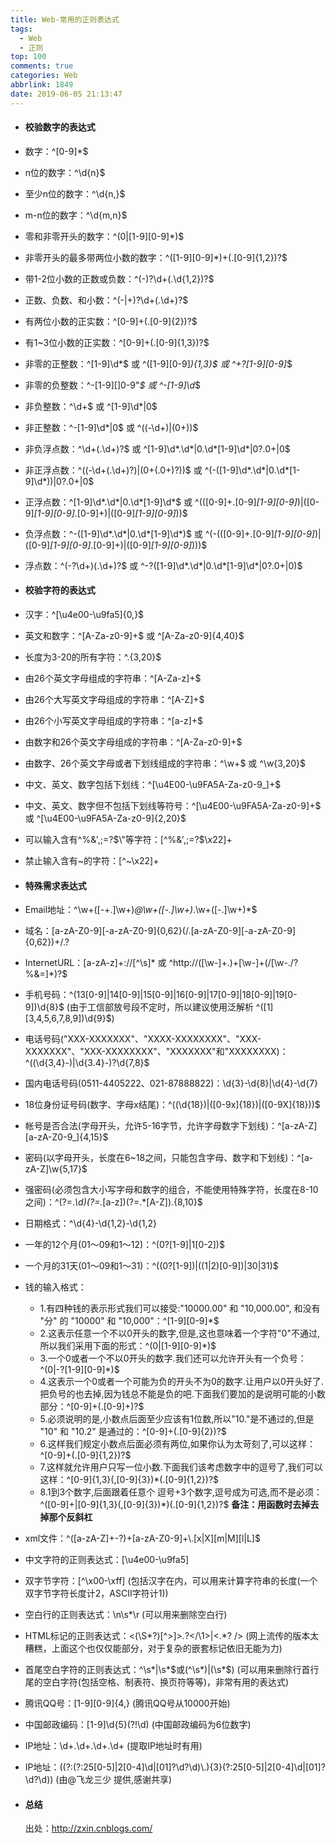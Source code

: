 ```yaml
---
title: Web-常用的正则表达式
tags:
  - Web
  - 正则
top: 100
comments: true
categories: Web
abbrlink: 1849
date: 2019-06-05 21:13:47
---
```

<!--![](https://source.unsplash.com/random/800x200)-->
<!--&emsp;-->

- #### 校验数字的表达式

 - 数字：^[0-9]*$
 - n位的数字：^\d{n}$
 - 至少n位的数字：^\d{n,}$
 - m-n位的数字：^\d{m,n}$
 - 零和非零开头的数字：^(0|[1-9][0-9]*)$
 <!-- more -->
 - 非零开头的最多带两位小数的数字：^([1-9][0-9]*)+(.[0-9]{1,2})?$
 - 带1-2位小数的正数或负数：^(\-)?\d+(\.\d{1,2})?$
 - 正数、负数、和小数：^(\-|\+)?\d+(\.\d+)?$
 - 有两位小数的正实数：^[0-9]+(.[0-9]{2})?$
 - 有1~3位小数的正实数：^[0-9]+(.[0-9]{1,3})?$
 - 非零的正整数：^[1-9]\d*$ 或 ^([1-9][0-9]*){1,3}$ 或 ^\+?[1-9][0-9]*$
 - 非零的负整数：^\-[1-9][]0-9"*$ 或 ^-[1-9]\d*$
 - 非负整数：^\d+$ 或 ^[1-9]\d*|0$
 - 非正整数：^-[1-9]\d*|0$ 或 ^((-\d+)|(0+))$
 - 非负浮点数：^\d+(\.\d+)?$ 或 ^[1-9]\d*\.\d*|0\.\d*[1-9]\d*|0?\.0+|0$
 - 非正浮点数：^((-\d+(\.\d+)?)|(0+(\.0+)?))$ 或 ^(-([1-9]\d*\.\d*|0\.\d*[1-9]\d*))|0?\.0+|0$
 - 正浮点数：^[1-9]\d*\.\d*|0\.\d*[1-9]\d*$ 或 ^(([0-9]+\.[0-9]*[1-9][0-9]*)|([0-9]*[1-9][0-9]*\.[0-9]+)|([0-9]*[1-9][0-9]*))$
 - 负浮点数：^-([1-9]\d*\.\d*|0\.\d*[1-9]\d*)$ 或 ^(-(([0-9]+\.[0-9]*[1-9][0-9]*)|([0-9]*[1-9][0-9]*\.[0-9]+)|([0-9]*[1-9][0-9]*)))$
 - 浮点数：^(-?\d+)(\.\d+)?$ 或 ^-?([1-9]\d*\.\d*|0\.\d*[1-9]\d*|0?\.0+|0)$

- #### 校验字符的表达式

 - 汉字：^[\u4e00-\u9fa5]{0,}$
 - 英文和数字：^[A-Za-z0-9]+$ 或 ^[A-Za-z0-9]{4,40}$
 - 长度为3-20的所有字符：^.{3,20}$
 - 由26个英文字母组成的字符串：^[A-Za-z]+$
 - 由26个大写英文字母组成的字符串：^[A-Z]+$
 - 由26个小写英文字母组成的字符串：^[a-z]+$
 - 由数字和26个英文字母组成的字符串：^[A-Za-z0-9]+$
 - 由数字、26个英文字母或者下划线组成的字符串：^\w+$ 或 ^\w{3,20}$
 - 中文、英文、数字包括下划线：^[\u4E00-\u9FA5A-Za-z0-9_]+$
 - 中文、英文、数字但不包括下划线等符号：^[\u4E00-\u9FA5A-Za-z0-9]+$ 或 ^[\u4E00-\u9FA5A-Za-z0-9]{2,20}$
 - 可以输入含有^%&',;=?$\"等字符：[^%&',;=?$\x22]+
 - 禁止输入含有~的字符：[^~\x22]+

- #### 特殊需求表达式

 - Email地址：^\w+([-+.]\w+)*@\w+([-.]\w+)*\.\w+([-.]\w+)*$
 - 域名：[a-zA-Z0-9][-a-zA-Z0-9]{0,62}(/.[a-zA-Z0-9][-a-zA-Z0-9]{0,62})+/.?
 - InternetURL：[a-zA-z]+://[^\s]* 或 ^http://([\w-]+\.)+[\w-]+(/[\w-./?%&=]*)?$
 - 手机号码：^(13[0-9]|14[0-9]|15[0-9]|16[0-9]|17[0-9]|18[0-9]|19[0-9])\d{8}$ (由于工信部放号段不定时，所以建议使用泛解析 ^([1][3,4,5,6,7,8,9])\d{9}$)
 - 电话号码("XXX-XXXXXXX"、"XXXX-XXXXXXXX"、"XXX-XXXXXXX"、"XXX-XXXXXXXX"、"XXXXXXX"和"XXXXXXXX)：^(\(\d{3,4}-)|\d{3.4}-)?\d{7,8}$ 
 - 国内电话号码(0511-4405222、021-87888822)：\d{3}-\d{8}|\d{4}-\d{7} 
 - 18位身份证号码(数字、字母x结尾)：^((\d{18})|([0-9x]{18})|([0-9X]{18}))$
 - 帐号是否合法(字母开头，允许5-16字节，允许字母数字下划线)：^[a-zA-Z][a-zA-Z0-9_]{4,15}$
 - 密码(以字母开头，长度在6~18之间，只能包含字母、数字和下划线)：^[a-zA-Z]\w{5,17}$
 - 强密码(必须包含大小写字母和数字的组合，不能使用特殊字符，长度在8-10之间)：^(?=.*\d)(?=.*[a-z])(?=.*[A-Z]).{8,10}$  
 - 日期格式：^\d{4}-\d{1,2}-\d{1,2}
 - 一年的12个月(01～09和1～12)：^(0?[1-9]|1[0-2])$
 - 一个月的31天(01～09和1～31)：^((0?[1-9])|((1|2)[0-9])|30|31)$ 
 - 钱的输入格式：
    - 1.有四种钱的表示形式我们可以接受:"10000.00" 和 "10,000.00", 和没有 "分" 的 "10000" 和 "10,000"：^[1-9][0-9]*$ 
    - 2.这表示任意一个不以0开头的数字,但是,这也意味着一个字符"0"不通过,所以我们采用下面的形式：^(0|[1-9][0-9]*)$ 
    - 3.一个0或者一个不以0开头的数字.我们还可以允许开头有一个负号：^(0|-?[1-9][0-9]*)$ 
    - 4.这表示一个0或者一个可能为负的开头不为0的数字.让用户以0开头好了.把负号的也去掉,因为钱总不能是负的吧.下面我们要加的是说明可能的小数部分：^[0-9]+(.[0-9]+)?$ 
    - 5.必须说明的是,小数点后面至少应该有1位数,所以"10."是不通过的,但是 "10" 和 "10.2" 是通过的：^[0-9]+(.[0-9]{2})?$ 
    - 6.这样我们规定小数点后面必须有两位,如果你认为太苛刻了,可以这样：^[0-9]+(.[0-9]{1,2})?$ 
    - 7.这样就允许用户只写一位小数.下面我们该考虑数字中的逗号了,我们可以这样：^[0-9]{1,3}(,[0-9]{3})*(.[0-9]{1,2})?$ 
    - 8.1到3个数字,后面跟着任意个 逗号+3个数字,逗号成为可选,而不是必须：^([0-9]+|[0-9]{1,3}(,[0-9]{3})*)(.[0-9]{1,2})?$ 
**备注：用函数时去掉去掉那个反斜杠** 
 - xml文件：^([a-zA-Z]+-?)+[a-zA-Z0-9]+\\.[x|X][m|M][l|L]$
 - 中文字符的正则表达式：[\u4e00-\u9fa5]
 - 双字节字符：[^\x00-\xff]    (包括汉字在内，可以用来计算字符串的长度(一个双字节字符长度计2，ASCII字符计1))
 - 空白行的正则表达式：\n\s*\r    (可以用来删除空白行)
 - HTML标记的正则表达式：<(\S*?)[^>]*>.*?</\1>|<.*? />    (网上流传的版本太糟糕，上面这个也仅仅能部分，对于复杂的嵌套标记依旧无能为力)
 - 首尾空白字符的正则表达式：^\s*|\s*$或(^\s*)|(\s*$)    (可以用来删除行首行尾的空白字符(包括空格、制表符、换页符等等)，非常有用的表达式)
 - 腾讯QQ号：[1-9][0-9]{4,}    (腾讯QQ号从10000开始)
 - 中国邮政编码：[1-9]\d{5}(?!\d)    (中国邮政编码为6位数字)
 - IP地址：\d+\.\d+\.\d+\.\d+    (提取IP地址时有用)
 -  IP地址：((?:(?:25[0-5]|2[0-4]\\d|[01]?\\d?\\d)\\.){3}(?:25[0-5]|2[0-4]\\d|[01]?\\d?\\d))    (由@飞龙三少 提供,感谢共享)

- #### 总结

    出处：http://zxin.cnblogs.com/
